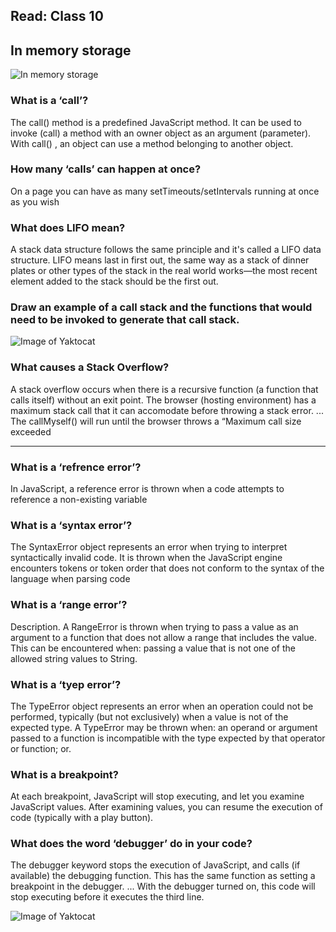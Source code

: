 Read: Class 10
-------------------------------------------------------------------------------

## In memory storage

![In memory storage](https://storage.googleapis.com/stateless-backupeverything-co/2019/08/fbf08b45-difference-between-memory-and-storage.jpg)

### What is a ‘call’?

The call() method is a predefined JavaScript method. It can be used to invoke (call) a method with an owner object as an argument (parameter). With call() , an object can use a method belonging to another object.


### How many ‘calls’ can happen at once?

On a page you can have as many setTimeouts/setIntervals running at once as you wish

### What does LIFO mean?

A stack data structure follows the same principle and it's called a LIFO data structure. LIFO means last in first out, the same way as a stack of dinner plates or other types of the stack in the real world works—the most recent element added to the stack should be the first out.


### Draw an example of a call stack and the functions that would need to be invoked to generate that call stack.

![Image of Yaktocat](https://miro.medium.com/max/437/1*rLV0q6if8Drx1PbrncybXw.png)

### What causes a Stack Overflow?

A stack overflow occurs when there is a recursive function (a function that calls itself) without an exit point. The browser (hosting environment) has a maximum stack call that it can accomodate before throwing a stack error. ... The callMyself() will run until the browser throws a “Maximum call size exceeded

---------------------------------------------------------------------------------------------------------------------

### What is a ‘refrence error’?

In JavaScript, a reference error is thrown when a code attempts to reference a non-existing variable

### What is a ‘syntax error’?

The SyntaxError object represents an error when trying to interpret syntactically invalid code. It is thrown when the JavaScript engine encounters tokens or token order that does not conform to the syntax of the language when parsing code

### What is a ‘range error’?

Description. A RangeError is thrown when trying to pass a value as an argument to a function that does not allow a range that includes the value. This can be encountered when: passing a value that is not one of the allowed string values to String.

### What is a ‘tyep error’?

The TypeError object represents an error when an operation could not be performed, typically (but not exclusively) when a value is not of the expected type. A TypeError may be thrown when: an operand or argument passed to a function is incompatible with the type expected by that operator or function; or.

### What is a breakpoint?

At each breakpoint, JavaScript will stop executing, and let you examine JavaScript values. After examining values, you can resume the execution of code (typically with a play button).

### What does the word ‘debugger’ do in your code?
The debugger keyword stops the execution of JavaScript, and calls (if available) the debugging function. This has the same function as setting a breakpoint in the debugger. ... With the debugger turned on, this code will stop executing before it executes the third line.


![Image of Yaktocat](https://miro.medium.com/max/1000/1*LHpmsxV3f2znpxhuAFuIqA.png)

















